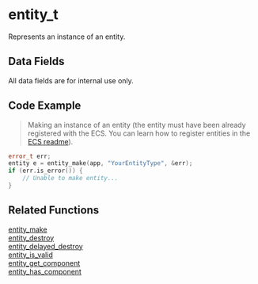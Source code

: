 # entity_t

Represents an instance of an entity.

## Data Fields

All data fields are for internal use only.

## Code Example

> Making an instance of an entity (the entity must have been already registered with the ECS. You can learn how to register entities in the [ECS readme](https://github.com/RandyGaul/cute_framework/blob/master/doc/ecs/README.md)).

```cpp
error_t err;
entity e = entity_make(app, "YourEntityType", &err);
if (err.is_error()) {
	// Unable to make entity...
}
```

## Related Functions

[entity_make](https://github.com/RandyGaul/cute_framework/tree/master/doc/ecs/entity_make.md)  
[entity_destroy](https://github.com/RandyGaul/cute_framework/tree/master/doc/ecs/entity_destroy.md)  
[entity_delayed_destroy](https://github.com/RandyGaul/cute_framework/tree/master/doc/ecs/entity_delayed_destroy.md)  
[entity_is_valid](https://github.com/RandyGaul/cute_framework/tree/master/doc/ecs/entity_is_valid.md)  
[entity_get_component](https://github.com/RandyGaul/cute_framework/tree/master/doc/ecs/entity_get_component.md)  
[entity_has_component](https://github.com/RandyGaul/cute_framework/tree/master/doc/ecs/entity_has_component.md)  
